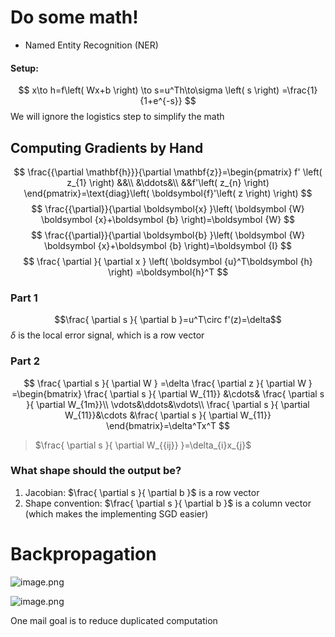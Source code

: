 # Do some math!
- Named Entity Recognition (NER)
#### Setup:
$$
x\to h=f\left( Wx+b \right) \to s=u^Th\to\sigma \left( s \right) =\frac{1}{1+e^{-s}}
$$
We will ignore the logistics step to simplify the math
## Computing Gradients by Hand
$$
\frac{{\partial \mathbf{h}}}{\partial \mathbf{z}}=\begin{pmatrix}
f' \left( z_{1} \right) &&\\
&\ddots&\\
&&f'\left( z_{n} \right) 
\end{pmatrix}=\text{diag}\left( \boldsymbol{f}'\left( z \right) 
 \right) 
$$
$$
\frac{{\partial}}{\partial \boldsymbol{x} }\left( \boldsymbol {W}  \boldsymbol {x}+\boldsymbol {b}  \right)=\boldsymbol {W} 
$$
$$
\frac{{\partial}}{\partial \boldsymbol{b} }\left( \boldsymbol {W}  \boldsymbol {x}+\boldsymbol {b}  \right)=\boldsymbol {I} 
$$
$$
\frac{ \partial  }{ \partial x } \left( \boldsymbol {u}^T\boldsymbol {h}   \right) =\boldsymbol{h}^T
$$
### Part 1
$$\frac{ \partial s }{ \partial b }=u^T\circ f'(z)=\delta$$
$\delta$ is the local error signal, which is a row vector
### Part 2
$$
\frac{ \partial s }{ \partial W } =\delta \frac{ \partial z }{ \partial W }  =\begin{bmatrix}
\frac{ \partial s }{ \partial W_{11}} &\cdots& \frac{ \partial s }{ \partial W_{1m}}\\
\vdots&\ddots&\vdots\\
\frac{ \partial s }{ \partial W_{11}}&\cdots &\frac{ \partial s }{ \partial W_{11}}
\end{bmatrix}=\delta^Tx^T
$$
> $\frac{ \partial s }{ \partial W_{{ij}} }=\delta_{i}x_{j}$
### What shape should the output be?
1. Jacobian: $\frac{ \partial s }{ \partial b }$ is a row vector
2. Shape convention: $\frac{ \partial s }{ \partial b }$ is a column vector (which makes the implementing SGD easier)
# Backpropagation
![image.png](https://i.imgur.com/N0Co7Rc.png)

![image.png](https://i.imgur.com/gjOirYs.png)

One mail goal is to reduce duplicated computation